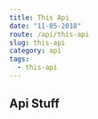 ```yaml
---
title: This Api
date: "11-05-2018"
route: /api/this-api
slug: this-api
category: api
tags:
  - this-api
---
```

## Api Stuff
